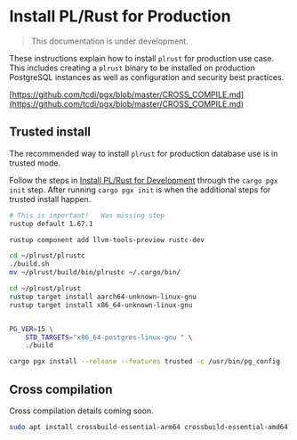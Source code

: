 # Install PL/Rust for Production

> This documentation is under development.

These instructions explain how to install `plrust` for production use case.
This includes creating a `plrust` binary to be installed on production
PostgreSQL instances as well as configuration and security best practices.


[https://github.com/tcdi/pgx/blob/master/CROSS_COMPILE.md](https://github.com/tcdi/pgx/blob/master/CROSS_COMPILE.md)


## Trusted install

The recommended way to install `plrust` for production database use is in
trusted mode.

Follow the steps in [Install PL/Rust for Development](./install-plrust-dev.md)
through the `cargo pgx init` step.  After running `cargo pgx init`
is when the additional steps for trusted install happen.


```bash
# This is important!   Was missing step
rustup default 1.67.1

rustup component add llvm-tools-preview rustc-dev

cd ~/plrust/plrustc
./build.sh
mv ~/plrust/build/bin/plrustc ~/.cargo/bin/

cd ~/plrust/plrust
rustup target install aarch64-unknown-linux-gnu
rustup target install x86_64-unknown-linux-gnu


PG_VER=15 \
    STD_TARGETS="x86_64-postgres-linux-gnu " \
    ./build

cargo pgx install --release --features trusted -c /usr/bin/pg_config
```



## Cross compilation

Cross compilation details coming soon.

```bash
sudo apt install crossbuild-essential-arm64 crossbuild-essential-amd64
```
